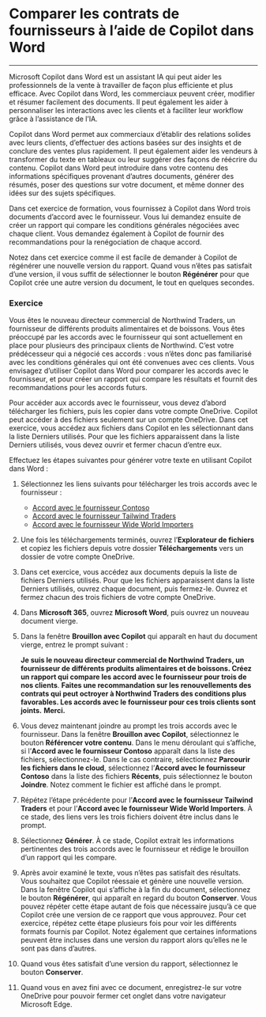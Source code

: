 
# Comparer les contrats de fournisseurs à l’aide de Copilot dans Word
---
Microsoft Copilot dans Word est un assistant IA qui peut aider les professionnels de la vente à travailler de façon plus efficiente et plus efficace. Avec Copilot dans Word, les commerciaux peuvent créer, modifier et résumer facilement des documents. Il peut également les aider à personnaliser les interactions avec les clients et à faciliter leur workflow grâce à l’assistance de l’IA.

Copilot dans Word permet aux commerciaux d’établir des relations solides avec leurs clients, d’effectuer des actions basées sur des insights et de conclure des ventes plus rapidement. Il peut également aider les vendeurs à transformer du texte en tableaux ou leur suggérer des façons de réécrire du contenu. Copilot dans Word peut introduire dans votre contenu des informations spécifiques provenant d’autres documents, générer des résumés, poser des questions sur votre document, et même donner des idées sur des sujets spécifiques.

Dans cet exercice de formation, vous fournissez à Copilot dans Word trois documents d’accord avec le fournisseur. Vous lui demandez ensuite de créer un rapport qui compare les conditions générales négociées avec chaque client. Vous demandez également à Copilot de fournir des recommandations pour la renégociation de chaque accord.

Notez dans cet exercice comme il est facile de demander à Copilot de régénérer une nouvelle version du rapport. Quand vous n’êtes pas satisfait d’une version, il vous suffit de sélectionner le bouton **Régénérer** pour que Copilot crée une autre version du document, le tout en quelques secondes.

### Exercice

Vous êtes le nouveau directeur commercial de Northwind Traders, un fournisseur de différents produits alimentaires et de boissons. Vous êtes préoccupé par les accords avec le fournisseur qui sont actuellement en place pour plusieurs des principaux clients de Northwind. C’est votre prédécesseur qui a négocié ces accords : vous n’êtes donc pas familiarisé avec les conditions générales qui ont été convenues avec ces clients. Vous envisagez d’utiliser Copilot dans Word pour comparer les accords avec le fournisseur, et pour créer un rapport qui compare les résultats et fournit des recommandations pour les accords futurs.

Pour accéder aux accords avec le fournisseur, vous devez d’abord télécharger les fichiers, puis les copier dans votre compte OneDrive. Copilot peut accéder à des fichiers seulement sur un compte OneDrive. Dans cet exercice, vous accédez aux fichiers dans Copilot en les sélectionnant dans la liste Derniers utilisés. Pour que les fichiers apparaissent dans la liste Derniers utilisés, vous devez ouvrir et fermer chacun d’entre eux.

Effectuez les étapes suivantes pour générer votre texte en utilisant Copilot dans Word :

1.  Sélectionnez les liens suivants pour télécharger les trois accords avec le fournisseur :
     -  [Accord avec le fournisseur Contoso](https://edxinteractivepage.blob.core.windows.net/ms-4004/Contoso%20Supplier%20Agreement.docx)
     -  [Accord avec le fournisseur Tailwind Traders](https://edxinteractivepage.blob.core.windows.net/ms-4004/Tailwind%20Traders%20Supplier%20Agreement.docx)
     -  [Accord avec le fournisseur Wide World Importers](https://edxinteractivepage.blob.core.windows.net/ms-4004/Wide%20World%20Importers%20Supplier%20Agreement.docx)
2.  Une fois les téléchargements terminés, ouvrez l’**Explorateur de fichiers** et copiez les fichiers depuis votre dossier **Téléchargements** vers un dossier de votre compte OneDrive.
3.  Dans cet exercice, vous accédez aux documents depuis la liste de fichiers Derniers utilisés. Pour que les fichiers apparaissent dans la liste Derniers utilisés, ouvrez chaque document, puis fermez-le. Ouvrez et fermez chacun des trois fichiers de votre compte OneDrive.
4.  Dans **Microsoft 365**, ouvrez **Microsoft Word**, puis ouvrez un nouveau document vierge.
5.  Dans la fenêtre **Brouillon avec Copilot** qui apparaît en haut du document vierge, entrez le prompt suivant :
    
    **Je suis le nouveau directeur commercial de Northwind Traders, un fournisseur de différents produits alimentaires et de boissons. Créez un rapport qui compare les accord avec le fournisseur pour trois de nos clients**. **Faites une recommandation sur les renouvellements des contrats qui peut octroyer à Northwind Traders des conditions plus favorables. Les accords avec le fournisseur pour ces trois clients sont joints.** **Merci.** 
          
6.  Vous devez maintenant joindre au prompt les trois accords avec le fournisseur. Dans la fenêtre **Brouillon avec Copilot**, sélectionnez le bouton **Référencer votre contenu**. Dans le menu déroulant qui s’affiche, si l’**Accord avec le fournisseur Contoso** apparaît dans la liste des fichiers, sélectionnez-le. Dans le cas contraire, sélectionnez **Parcourir les fichiers dans le cloud**, sélectionnez l’**Accord avec le fournisseur Contoso** dans la liste des fichiers **Récents**, puis sélectionnez le bouton **Joindre**. Notez comment le fichier est affiché dans le prompt.
7.  Répétez l’étape précédente pour l’**Accord avec le fournisseur Tailwind Traders** et pour l’**Accord avec le fournisseur Wide World Importers**. À ce stade, des liens vers les trois fichiers doivent être inclus dans le prompt.
8.  Sélectionnez **Générer**. À ce stade, Copilot extrait les informations pertinentes des trois accords avec le fournisseur et rédige le brouillon d’un rapport qui les compare.
9.  Après avoir examiné le texte, vous n’êtes pas satisfait des résultats. Vous souhaitez que Copilot réessaie et génère une nouvelle version. Dans la fenêtre Copilot qui s’affiche à la fin du document, sélectionnez le bouton **Régénérer**, qui apparaît en regard du bouton **Conserver**. Vous pouvez répéter cette étape autant de fois que nécessaire jusqu’à ce que Copilot crée une version de ce rapport que vous approuvez. Pour cet exercice, répétez cette étape plusieurs fois pour voir les différents formats fournis par Copilot. Notez également que certaines informations peuvent être incluses dans une version du rapport alors qu’elles ne le sont pas dans d’autres.
10. Quand vous êtes satisfait d’une version du rapport, sélectionnez le bouton **Conserver**.
11. Quand vous en avez fini avec ce document, enregistrez-le sur votre OneDrive pour pouvoir fermer cet onglet dans votre navigateur Microsoft Edge.
